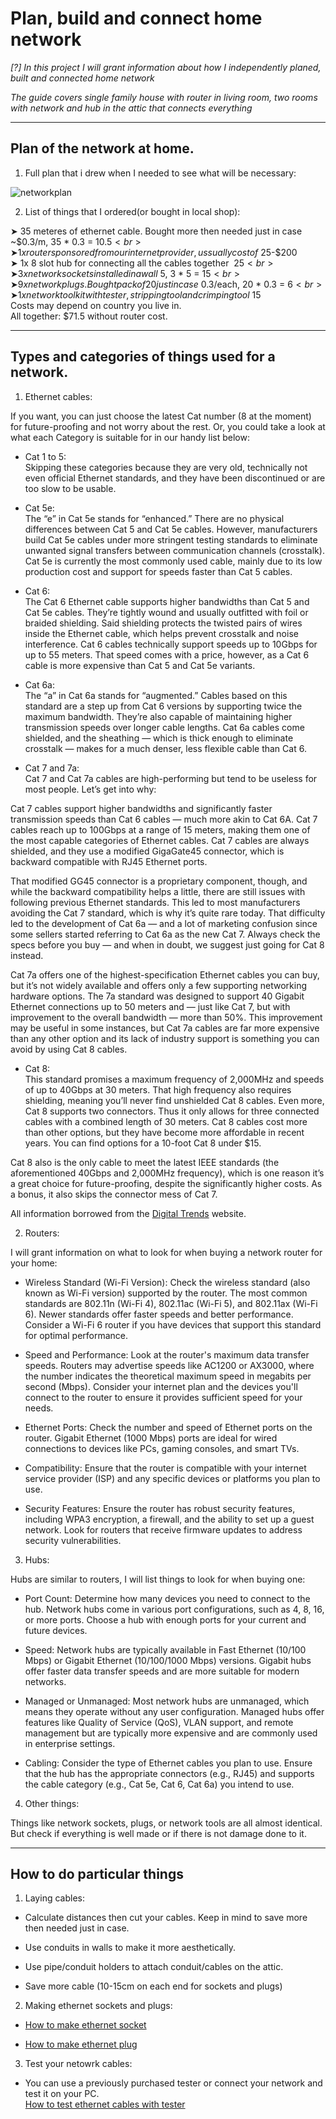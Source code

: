 # Plan, build and connect home network

_[?] In this project I will grant information about how I independently planed, built and connected home network_

_The guide covers single family house with router in living room, two rooms with network and hub in the attic that connects everything_

---

## Plan of the network at home.

1. Full plan that i drew when I needed to see what will be necessary:

![networkplan](https://github.com/szym10on/owning-a-server/assets/123908381/0a0141c5-0f76-4a5e-ae88-f2bedd172f6b)<br>

2. List of things that I ordered(or bought in local shop):<br>

➤ 35 meteres of ethernet cable. Bought more then needed just in case ~$0.3/m, 35 * 0.3 = $10.5<br>
➤ 1x router sponsored from our internet provider, ussually cost of ~$25-$200<br>
➤ 1x 8 slot hub for connecting all the cables together $~25<br>
➤ 3x network sockets installed in a wall ~$5, 3 * 5 = $15<br>
➤ 9x network plugs. Bought pack of 20 just in case ~$0.3/each, 20 * 0.3 = $6<br>
➤ 1x network tool kit with tester, stripping tool and crimping tool ~$15<br>
Costs may depend on country you live in.<br>
All together: $71.5 without router cost.

---

## Types and categories of things used for a network.

1. Ethernet cables:<br>

If you want, you can just choose the latest Cat number (8 at the moment) for future-proofing and not worry about the rest. Or, you could take a look at what each Category is suitable for in our handy list below:

- Cat 1 to 5:<br>
Skipping these categories because they are very old, technically not even official Ethernet standards, and they have been discontinued or are too slow to be usable.

- Cat 5e:<br>
The “e” in Cat 5e stands for “enhanced.” There are no physical differences between Cat 5 and Cat 5e cables. However, manufacturers build Cat 5e cables under more stringent testing standards to eliminate unwanted signal transfers between communication channels (crosstalk). Cat 5e is currently the most commonly used cable, mainly due to its low production cost and support for speeds faster than Cat 5 cables.

- Cat 6:<br>
The Cat 6 Ethernet cable supports higher bandwidths than Cat 5 and Cat 5e cables. They’re tightly wound and usually outfitted with foil or braided shielding. Said shielding protects the twisted pairs of wires inside the Ethernet cable, which helps prevent crosstalk and noise interference. Cat 6 cables technically support speeds up to 10Gbps for up to 55 meters. That speed comes with a price, however, as a Cat 6 cable is more expensive than Cat 5 and Cat 5e variants.

- Cat 6a:<br>
The “a” in Cat 6a stands for “augmented.” Cables based on this standard are a step up from Cat 6 versions by supporting twice the maximum bandwidth. They’re also capable of maintaining higher transmission speeds over longer cable lengths. Cat 6a cables come shielded, and the sheathing — which is thick enough to eliminate crosstalk — makes for a much denser, less flexible cable than Cat 6.

- Cat 7 and 7a:<br>
Cat 7 and Cat 7a cables are high-performing but tend to be useless for most people. Let’s get into why:<br>

Cat 7 cables support higher bandwidths and significantly faster transmission speeds than Cat 6 cables — much more akin to Cat 6A. Cat 7 cables reach up to 100Gbps at a range of 15 meters, making them one of the most capable categories of Ethernet cables. Cat 7 cables are always shielded, and they use a modified GigaGate45 connector, which is backward compatible with RJ45 Ethernet ports.<br>

That modified GG45 connector is a proprietary component, though, and while the backward compatibility helps a little, there are still issues with following previous Ethernet standards. This led to most manufacturers avoiding the Cat 7 standard, which is why it’s quite rare today. That difficulty led to the development of Cat 6a — and a lot of marketing confusion since some sellers started referring to Cat 6a as the new Cat 7. Always check the specs before you buy — and when in doubt, we suggest just going for Cat 8 instead.<br>

Cat 7a offers one of the highest-specification Ethernet cables you can buy, but it’s not widely available and offers only a few supporting networking hardware options. The 7a standard was designed to support 40 Gigabit Ethernet connections up to 50 meters and — just like Cat 7, but with improvement to the overall bandwidth — more than 50%. This improvement may be useful in some instances, but Cat 7a cables are far more expensive than any other option and its lack of industry support is something you can avoid by using Cat 8 cables.

- Cat 8:<br>
This standard promises a maximum frequency of 2,000MHz and speeds of up to 40Gbps at 30 meters. That high frequency also requires shielding, meaning you’ll never find unshielded Cat 8 cables. Even more, Cat 8 supports two connectors. Thus it only allows for three connected cables with a combined length of 30 meters. Cat 8 cables cost more than other options, but they have become more affordable in recent years. You can find options for a 10-foot Cat 8 under $15.<br>

Cat 8 also is the only cable to meet the latest IEEE standards (the aforementioned 40Gbps and 2,000MHz frequency), which is one reason it’s a great choice for future-proofing, despite the significantly higher costs. As a bonus, it also skips the connector mess of Cat 7.<br>

All information borrowed from the [Digital Trends](https://www.digitaltrends.com/computing/different-types-of-ethernet-cables-explained/) website.

2. Routers:<br>

I will grant information on what to look for when buying a network router for your home:

- Wireless Standard (Wi-Fi Version): Check the wireless standard (also known as Wi-Fi version) supported by the router. The most common standards are 802.11n (Wi-Fi 4), 802.11ac (Wi-Fi 5), and 802.11ax (Wi-Fi 6). Newer standards offer faster speeds and better performance. Consider a Wi-Fi 6 router if you have devices that support this standard for optimal performance.

- Speed and Performance: Look at the router's maximum data transfer speeds. Routers may advertise speeds like AC1200 or AX3000, where the number indicates the theoretical maximum speed in megabits per second (Mbps). Consider your internet plan and the devices you'll connect to the router to ensure it provides sufficient speed for your needs.

- Ethernet Ports: Check the number and speed of Ethernet ports on the router. Gigabit Ethernet (1000 Mbps) ports are ideal for wired connections to devices like PCs, gaming consoles, and smart TVs.

- Compatibility: Ensure that the router is compatible with your internet service provider (ISP) and any specific devices or platforms you plan to use.

- Security Features: Ensure the router has robust security features, including WPA3 encryption, a firewall, and the ability to set up a guest network. Look for routers that receive firmware updates to address security vulnerabilities.

3. Hubs:<br>

Hubs are similar to routers, I will list things to look for when buying one:

- Port Count: Determine how many devices you need to connect to the hub. Network hubs come in various port configurations, such as 4, 8, 16, or more ports. Choose a hub with enough ports for your current and future devices.

- Speed: Network hubs are typically available in Fast Ethernet (10/100 Mbps) or Gigabit Ethernet (10/100/1000 Mbps) versions. Gigabit hubs offer faster data transfer speeds and are more suitable for modern networks.

- Managed or Unmanaged: Most network hubs are unmanaged, which means they operate without any user configuration. Managed hubs offer features like Quality of Service (QoS), VLAN support, and remote management but are typically more expensive and are commonly used in enterprise settings.

- Cabling: Consider the type of Ethernet cables you plan to use. Ensure that the hub has the appropriate connectors (e.g., RJ45) and supports the cable category (e.g., Cat 5e, Cat 6, Cat 6a) you intend to use.

4. Other things:<br>

Things like network sockets, plugs, or network tools are all almost identical. But check if everything is well made or if there is not damage done to it.

---

## How to do particular things

1. Laying cables:<br>

- Calculate distances then cut your cables. Keep in mind to save more then needed just in case.

- Use conduits in walls to make it more aesthetically.

- Use pipe/conduit holders to attach conduit/cables on the attic.

- Save more cable (10-15cm on each end for sockets and plugs)

2. Making ethernet sockets and plugs:
 
- [How to make ethernet socket](https://www.youtube.com/watch?v=IHxTbtAEd-E)

- [How to make ethernet plug](https://www.youtube.com/watch?v=NWhoJp8UQpo)

3. Test your netowrk cables:

- You can use a previously purchased tester or connect your network and test it on your PC.<br>
[How to test ethernet cables with tester](https://www.youtube.com/watch?v=y3DmOPrmBio)
